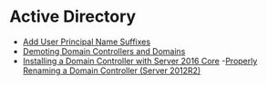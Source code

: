 # Active Directory

- [Add User Principal Name Suffixes](https://technet.microsoft.com/en-us/library/cc772007(v=ws.11).aspx)
- [Demoting Domain Controllers and Domains](https://docs.microsoft.com/en-us/windows-server/identity/ad-ds/deploy/demoting-domain-controllers-and-domains--level-200-)
- [Installing a Domain Controller with Server 2016 Core](https://blogs.technet.microsoft.com/chadcox/2016/10/25/chads-quick-notes-installing-a-domain-controller-with-server-2016-core/)
-[Properly Renaming a Domain Controller (Server 2012R2)](https://community.spiceworks.com/how_to/103538-properly-renaming-a-domain-controller-server-2012r2)
